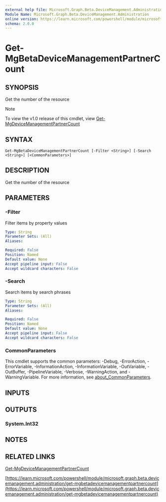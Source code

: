 ```yaml
---
external help file: Microsoft.Graph.Beta.DeviceManagement.Administration-help.xml
Module Name: Microsoft.Graph.Beta.DeviceManagement.Administration
online version: https://learn.microsoft.com/powershell/module/microsoft.graph.beta.devicemanagement.administration/get-mgbetadevicemanagementpartnercount
schema: 2.0.0
---
```


# Get-MgBetaDeviceManagementPartnerCount

## SYNOPSIS
Get the number of the resource

> [!NOTE]
> To view the v1.0 release of this cmdlet, view [Get-MgDeviceManagementPartnerCount](/powershell/module/Microsoft.Graph.DeviceManagement.Administration/Get-MgDeviceManagementPartnerCount?view=graph-powershell-1.0)

## SYNTAX

```
Get-MgBetaDeviceManagementPartnerCount [-Filter <String>] [-Search <String>] [<CommonParameters>]
```

## DESCRIPTION
Get the number of the resource

## PARAMETERS

### -Filter
Filter items by property values

```yaml
Type: String
Parameter Sets: (All)
Aliases:

Required: False
Position: Named
Default value: None
Accept pipeline input: False
Accept wildcard characters: False
```

### -Search
Search items by search phrases

```yaml
Type: String
Parameter Sets: (All)
Aliases:

Required: False
Position: Named
Default value: None
Accept pipeline input: False
Accept wildcard characters: False
```

### CommonParameters
This cmdlet supports the common parameters: -Debug, -ErrorAction, -ErrorVariable, -InformationAction, -InformationVariable, -OutVariable, -OutBuffer, -PipelineVariable, -Verbose, -WarningAction, and -WarningVariable. For more information, see [about_CommonParameters](http://go.microsoft.com/fwlink/?LinkID=113216).

## INPUTS

## OUTPUTS

### System.Int32
## NOTES

## RELATED LINKS
[Get-MgDeviceManagementPartnerCount](/powershell/module/Microsoft.Graph.DeviceManagement.Administration/Get-MgDeviceManagementPartnerCount?view=graph-powershell-1.0)

[https://learn.microsoft.com/powershell/module/microsoft.graph.beta.devicemanagement.administration/get-mgbetadevicemanagementpartnercount](https://learn.microsoft.com/powershell/module/microsoft.graph.beta.devicemanagement.administration/get-mgbetadevicemanagementpartnercount)


